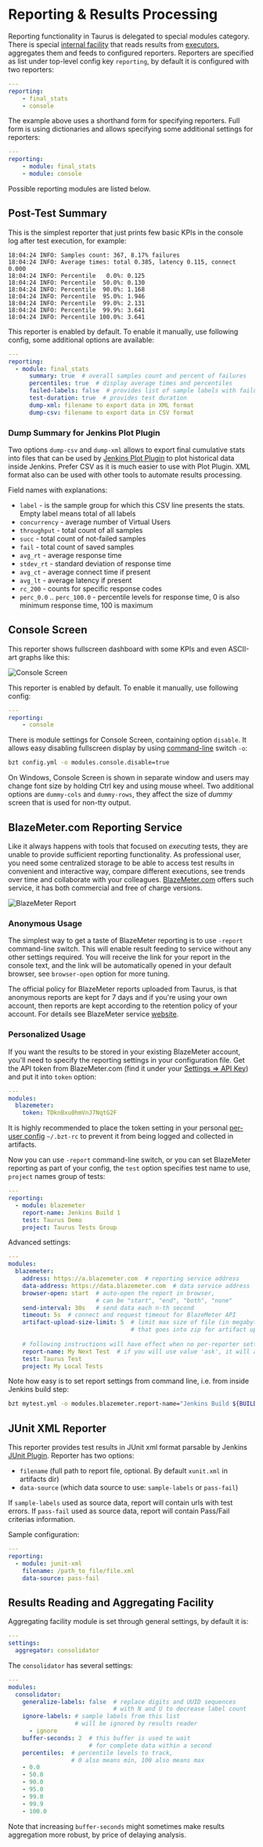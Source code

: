 # Reporting & Results Processing

Reporting functionality in Taurus is delegated to special modules category. There is special [internal facility](#results-reading-and-aggregating-facility) that reads results from [executors](ExecutionSettings.md), aggregates them and feeds to configured reporters. Reporters are specified as list under top-level config key `reporting`, by default it is configured with two reporters:

```yaml
---
reporting:
    - final_stats
    - console
```

The example above uses a shorthand form for specifying reporters. Full form is using dictionaries and allows specifying some additional settings for reporters:

```yaml
---
reporting:
    - module: final_stats
    - module: console
```

Possible reporting modules are listed below.

## Post-Test Summary

This is the simplest reporter that just prints few basic KPIs in the console log after test execution, for example:

```
18:04:24 INFO: Samples count: 367, 8.17% failures
18:04:24 INFO: Average times: total 0.385, latency 0.115, connect 0.000
18:04:24 INFO: Percentile   0.0%: 0.125
18:04:24 INFO: Percentile  50.0%: 0.130
18:04:24 INFO: Percentile  90.0%: 1.168
18:04:24 INFO: Percentile  95.0%: 1.946
18:04:24 INFO: Percentile  99.0%: 2.131
18:04:24 INFO: Percentile  99.9%: 3.641
18:04:24 INFO: Percentile 100.0%: 3.641
```

This reporter is enabled by default. To enable it manually, use following config, some additional options are available:

```yaml
---
reporting:
  - module: final_stats
      summary: true  # overall samples count and percent of failures
      percentiles: true  # display average times and percentiles
      failed-labels: false  # provides list of sample labels with failures
      test-duration: true  # provides test duration
      dump-xml: filename to export data in XML format
      dump-csv: filename to export data in CSV format
```

### Dump Summary for Jenkins Plot Plugin

Two options `dump-csv` and `dump-xml` allows to export final cumulative stats into files that can be used by [Jenkins Plot Plugin](https://wiki.jenkins-ci.org/display/JENKINS/Plot+Plugin) to plot historical data inside Jenkins. Prefer CSV as it is much easier to use with Plot Plugin. XML format also can be used with other tools to automate results processing.

Field names with explanations:

 - `label` - is the sample group for which this CSV line presents the stats. Empty label means total of all labels
 -   `concurrency` - average number of Virtual Users
 -   `throughput` - total count of all samples
 -   `succ` - total count of not-failed samples   
 -   `fail`  - total count of saved samples
 -   `avg_rt` - average response time  
 -   `stdev_rt` - standard deviation of response time  
 -   `avg_ct` - average connect time if present
 -   `avg_lt`  - average latency if present 
 -   `rc_200` - counts for specific response codes
 -   `perc_0.0` .. `perc_100.0` - percentile levels for response time, 0 is also minimum response time, 100 is maximum

## Console Screen

This reporter shows fullscreen dashboard with some KPIs and even ASCII-art graphs like this:

![Console Screen](console-rsz.png)

This reporter is enabled by default. To enable it manually, use following config:

```yaml
---
reporting:
    - console
```

There is module settings for Console Screen, containing option `disable`. It allows easy disabling fullscreen display by using [command-line](CommandLine.md) switch `-o`:

```bash
bzt config.yml -o modules.console.disable=true
```

On Windows, Console Screen is shown in separate window and users may change font size by holding Ctrl key and using mouse wheel.
Two additional options are `dummy-cols` and `dummy-rows`, they affect the size of _dummy_ screen that is used for non-tty output.


## BlazeMeter.com Reporting Service

Like it always happens with tools that focused on _executing_ tests, they are unable to provide sufficient reporting functionality. As professional user, you need some centralized storage to be able to access test results in convenient and interactive way, compare different executions, see trends over time and collaborate with your colleagues. [BlazeMeter.com](http://blazemeter.com) offers such service, it has both commercial and free of charge versions. 

![BlazeMeter Report](blazemeter-rsz.png)

### Anonymous Usage

The simplest way to get a taste of BlazeMeter reporting is to use `-report` command-line switch. This will enable result feeding to service without any other settings required. You will receive the link for your report in the console text, and the link will be automatically opened in your default browser, see `browser-open` option for more tuning.

The official policy for BlazeMeter reports uploaded from Taurus, is that anonymous reports are kept for 7 days and if you're using your own account, then reports are kept according to the retention policy of your account. For details see BlazeMeter service [website](https://blazemeter.com/). 

### Personalized Usage

If you want the results to be stored in your existing BlazeMeter account, you'll need to specify the reporting settings in your configuration file. Get the API token from BlazeMeter.com (find it under your [Settings => API Key](https://a.blazemeter.com/app/#settings/api-key)) and put it into `token` option:

```yaml
---
modules:
  blazemeter:
    token: TDknBxu0hmVnJ7NqtG2F
```

It is highly recommended to place the token setting in your personal [per-user config](CommandLine.md#configuration-files-processing) `~/.bzt-rc` to prevent it from being logged and collected in artifacts.

Now you can use `-report` command-line switch, or you can set BlazeMeter reporting as part of your config, the `test` option specifies test name to use, `project` names group of tests:

```yaml
---
reporting:
  - module: blazemeter
    report-name: Jenkins Build 1
    test: Taurus Demo
    project: Taurus Tests Group
```

Advanced settings:

```yaml
---
modules:
  blazemeter:
    address: https://a.blazemeter.com  # reporting service address
    data-address: https://data.blazemeter.com  # data service address
    browser-open: start  # auto-open the report in browser, 
                         # can be "start", "end", "both", "none"
    send-interval: 30s   # send data each n-th second
    timeout: 5s  # connect and request timeout for BlazeMeter API
    artifact-upload-size-limit: 5  # limit max size of file (in megabytes) 
                                   # that goes into zip for artifact upload, 10 by default
    
    # following instructions will have effect when no per-reporter settings
    report-name: My Next Test  # if you will use value 'ask', it will ask it from command line
    test: Taurus Test
    project: My Local Tests
```

Note how easy is to set report settings from command line, i.e. from inside Jenkins build step:
```bash
bzt mytest.yml -o modules.blazemeter.report-name="Jenkins Build ${BUILD_NUMBER}"
```

## JUnit XML Reporter

This reporter provides test results in JUnit xml format parsable by Jenkins [JUnit Plugin](https://wiki.jenkins-ci.org/display/JENKINS/JUnit+Plugin).
Reporter has two options:
- `filename` (full path to report file, optional. By default `xunit.xml` in artifacts dir)
- `data-source` (which data source to use: `sample-labels` or `pass-fail`)

If `sample-labels` used as source data, report will contain urls with test errors.
If `pass-fail` used as source data, report will contain Pass/Fail criterias information.

Sample configuration:

```yaml
---
reporting:
  - module: junit-xml
    filename: /path_to_file/file.xml
    data-source: pass-fail
```


## Results Reading and Aggregating Facility

Aggregating facility module is set through general settings, by default it is: 

```yaml
---
settings:
  aggregator: consolidator
```

The `consolidator` has several settings:

```yaml
---
modules:
  consolidator:
    generalize-labels: false  # replace digits and UUID sequences 
                              # with N and U to decrease label count
    ignore-labels: # sample labels from this list 
                   # will be ignored by results reader
      - ignore
    buffer-seconds: 2  # this buffer is used to wait 
                       # for complete data within a second
    percentiles:  # percentile levels to track, 
                  # 0 also means min, 100 also means max 
    - 0.0
    - 50.0
    - 90.0
    - 95.0
    - 99.0
    - 99.9
    - 100.0
```

Note that increasing `buffer-seconds` might sometimes make results aggregation more robust, by price of delaying analysis.

